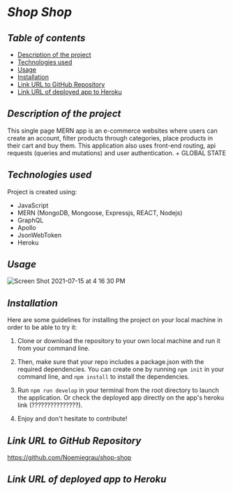 # **_Shop Shop_**

## **_Table of contents_**
* [Description of the project](#description-of-the-project)
* [Technologies used](#technologies-used)
* [Usage](#usage)
* [Installation](#installation)
* [Link URL to GitHub Repository](#link-URL-to-GitHub-repository)
* [Link URL of deployed app to Heroku](#link-URL-of-deployed-app-to-Heroku)

## **_Description of the project_**
This single page MERN app is an e-commerce websites where users can create an account, filter products through categories, place products in their cart and buy them. This application also uses front-end routing, api requests (queries and mutations) and user authentication. + GLOBAL STATE

## **_Technologies used_**
Project is created using:
* JavaScript
* MERN (MongoDB, Mongoose, Expressjs, REACT, Nodejs)
* GraphQL
* Apollo
* JsonWebToken
* Heroku

## **_Usage_**
![Screen Shot 2021-07-15 at 4 16 30 PM](https://user-images.githubusercontent.com/78329298/125869424-1a5189d8-3447-42b4-bbc1-e64f80867985.png)


## **_Installation_**
Here are some guidelines for installing the project on your local machine in order to be able to try it:

1. Clone or download the repository to your own local machine and run it from your command line.

2. Then, make sure that your repo includes a package.json with the required dependencies. You can create one by running ```npm init``` in your command line, and ```npm install``` to install the dependencies.

3. Run ```npm run develop``` in your terminal from the root directory to launch the application. Or check the deployed app directly on the app's heroku link (???????????????).

4. Enjoy and don't hesitate to contribute!

## **_Link URL to GitHub Repository_**
https://github.com/Noemiegrau/shop-shop

## **_Link URL of deployed app to Heroku_**
